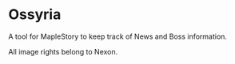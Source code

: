 # Ossyria

A tool for MapleStory to keep track of News and Boss information.

All image rights belong to Nexon.

